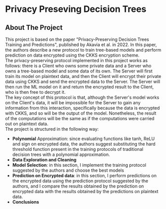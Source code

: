 # Privacy Preseving Decision Trees

<!-- ABOUT THE PROJECT -->
## About The Project

This project is based on the paper "Privacy-Preserving Decision Trees Training and Predictions", published by Akavia et al. in 2022. In this paper, the authors describe a new protocol to train tree-based models and perform prediction on data encrypted using the CKKS encryption scheme. <br>
The privacy-preserving protocol implemented in this project works as follows: there is a Client who owns some private data and a Server who owns a tree-based model and some data of its own. The Server will first train its model on plaintext data, and then the Client will encrypt their private data using CKKS and send the encrypted data to the Server. The Server will then run the ML model on it and return the encrypted result to the Client, who is then free to decrypt it. <br>
The key concept of this protocol is that, although the Server's model works on the Client's data, it will be impossible for the Server to gain any information from this interaction, specifically because the data is encrypted with CKKS, and so will be the output of the model. Nonetheless, the result of the computations will be the same as if the computations were carried out on plaintext data. <br>
The project is structured in the following way:
- **Polynomial** Approximation: since evaluating functions like tanh, ReLU and sign on encrypted data, the authors suggest substituting the hard threshold function present in the training protocols of traditional decision trees with a polynomial approximation.
- **Data Exploration and Cleaning**
- **Model Selection**: in this section, I implement the training protocol suggested by the authors and choose the best models
- **Prediction on Encrypted data**: in this section, I perform predictions on the encrypted data using the prediction protocol suggested by the authors, and I compare the results obtained by the prediction on encrypted data with the results obtained by the predictions on plaintext data.
- **Conclusions**

